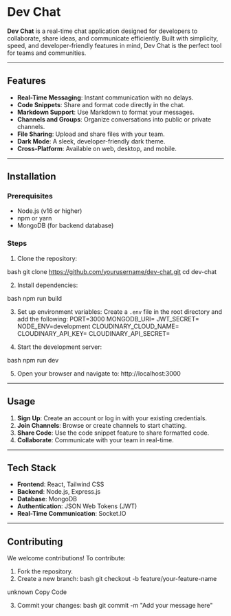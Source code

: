 # Dev Chat

**Dev Chat** is a real-time chat application designed for developers to collaborate, share ideas, and communicate efficiently. Built with simplicity, speed, and developer-friendly features in mind, Dev Chat is the perfect tool for teams and communities.

---

## Features

- **Real-Time Messaging**: Instant communication with no delays.
- **Code Snippets**: Share and format code directly in the chat.
- **Markdown Support**: Use Markdown to format your messages.
- **Channels and Groups**: Organize conversations into public or private channels.
- **File Sharing**: Upload and share files with your team.
- **Dark Mode**: A sleek, developer-friendly dark theme.
- **Cross-Platform**: Available on web, desktop, and mobile.

---

## Installation

### Prerequisites

- Node.js (v16 or higher)
- npm or yarn
- MongoDB (for backend database)

### Steps

1. Clone the repository:

bash
git clone https://github.com/yourusername/dev-chat.git
cd dev-chat

2. Install dependencies:

bash
npm run build

3. Set up environment variables:
   Create a `.env` file in the root directory and add the following:
    PORT=3000
    MONGODB_URI=
    JWT_SECRET=
    NODE_ENV=development
    CLOUDINARY_CLOUD_NAME=
    CLOUDINARY_API_KEY=
    CLOUDINARY_API_SECRET=

4. Start the development server:

bash
npm run dev

5. Open your browser and navigate to:
   http://localhost:3000

---

## Usage

1. **Sign Up**: Create an account or log in with your existing credentials.
2. **Join Channels**: Browse or create channels to start chatting.
3. **Share Code**: Use the code snippet feature to share formatted code.
4. **Collaborate**: Communicate with your team in real-time.

---

## Tech Stack

- **Frontend**: React, Tailwind CSS
- **Backend**: Node.js, Express.js
- **Database**: MongoDB
- **Authentication**: JSON Web Tokens (JWT)
- **Real-Time Communication**: Socket.IO

---

## Contributing

We welcome contributions! To contribute:

1. Fork the repository.
2. Create a new branch:
bash
git checkout -b feature/your-feature-name

unknown
Copy Code

3. Commit your changes:
bash
git commit -m "Add your message here"
